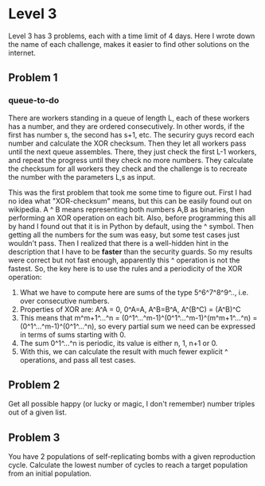 # Level 3
Level 3 has 3 problems, each with a time limit of 4 days. Here I wrote down the name of each challenge, makes it easier to find other solutions on the internet.

## Problem 1
### queue-to-do
There are workers standing in a queue of length L, each of these workers has a number, and they are ordered consecutively. In other words, if the first has number s, the second has s+1, etc. The securiry guys record each number and calculate the XOR checksum. Then they let all workers pass until the next queue assembles. There, they just check the first L-1 workers, and repeat the progress until they check no more numbers. They calculate the checksum for all workers they check and the challenge is to recreate the number with the parameters L,s as input.

This was the first problem that took me some time to figure out. First I had no idea what "XOR-checksum" means, but this can be easily found out on wikipedia. A ^ B means representing both numbers A,B as binaries, then performing an XOR operation on each bit. Also, before programming this all by hand I found out that it is in Python by default, using the ^ symbol. Then getting all the numbers for the sum was easy, but some test cases just wouldn't pass. Then I realized that there is a well-hidden hint in the description that I have to be **faster** than the security guards. So my results were correct but not fast enough, apparently this ^ operation is not the fastest. So, the key here is to use the rules and a periodicity of the XOR operation:

1. What we have to compute here are sums of the type 5^6^7^8^9^.., i.e. over consecutive numbers.
2. Properties of XOR are: A^A = 0, 0^A=A, A^B=B^A, A^(B^C) = (A^B)^C
3. This means that m^m+1^...^n = (0^1^...^m-1)^(0^1^...^m-1)^(m^m+1^...^n) = (0^1^...^m-1)^(0^1^...^n), so every partial sum we need can be expressed in terms of sums starting with 0.
4. The sum 0^1^...^n is periodic, its value is either n, 1, n+1 or 0.
5. With this, we can calculate the result with much fewer explicit ^ operations, and pass all test cases.

## Problem 2
Get all possible happy (or lucky or magic, I don't remember) number triples out of a given list.

## Problem 3
You have 2 populations of self-replicating bombs with a given reproduction cycle. Calculate the lowest number of cycles to reach a target population from an initial population.
